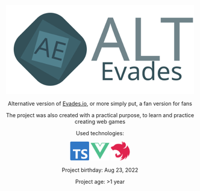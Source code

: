<div align="center">
  <img src="./profile/assets/Alt-Evades.svg" width="500">

  <p>Alternative version of <a href="https://evades.io/">Evades.io</a>, or more simply put, a fan version for fans</p>
  <p>The project was also created with a practical purpose, to learn and practice creating web games</p>

  <p>Used technologies:</p>
  <img src="./profile/assets/icons/typescript.svg" width="50" alt="TypeScript" />
  <img src="./profile/assets/icons/vuedotjs.svg" width="50" " alt="Vue.js" />
  <img src="./profile/assets/icons/nestjs.svg" width="50" alt="NestJS"/>

  <p>Project birthday: Aug 23, 2022</p>
  <p>Project age: >1 year</p>
</div>
